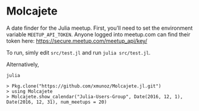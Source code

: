 # Molcajete

A date finder for the Julia meetup. First, you'll need to set the environment variable `MEETUP_API_TOKEN`. Anyone logged into meetup.com can find their token here: https://secure.meetup.com/meetup_api/key/

To run, simly edit `src/test.jl` and run `julia src/test.jl`.

Alternatively,

```
julia

> Pkg.clone("https://github.com/xmunoz/Molcajete.jl.git")
> using Molcajete
> Molcajete.show_calendar("Julia-Users-Group", Date(2016, 12, 1), Date(2016, 12, 31), num_meetups = 20)
```
